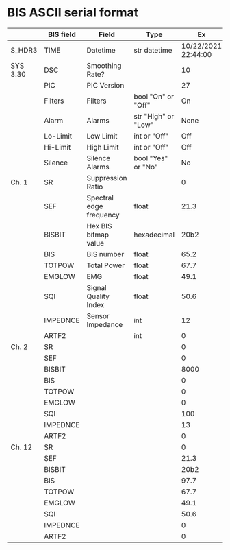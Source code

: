 # BIS ASCII serial format

|          | BIS field | Field                   | Type                   | Ex                  | ex 2                |
|----------|-----------|-------------------------|------------------------|---------------------|---------------------|
| S_HDR3   | TIME      | Datetime                | str datetime           | 10/22/2021 22:44:00 | 05/29/2022 23:42:43 |
| SYS 3.30 | DSC       | Smoothing Rate?         |                        | 10                  | 10                  |
|          | PIC       | PIC Version             |                        | 27                  | 57                  |
|          | Filters   | Filters                 | bool "On" or "Off"     | On                  | On                  |
|          | Alarm     | Alarms                  | str "High" or "Low"    | None                | None                |
|          | Lo-Limit  | Low Limit               | int or "Off"           | Off                 | Off                 |
|          | Hi-Limit  | High Limit              | int or "Off"           | Off                 | Off                 |
|          | Silence   | Silence Alarms          | bool "Yes" or "No"     | No                  | No                  |
| Ch. 1    | SR        | Suppression Ratio       |                        | 0                   | 0                   |
|          | SEF       | Spectral edge frequency | float                  | 21.3                | 20.5                |
|          | BISBIT    | Hex BIS bitmap value    | hexadecimal            | 20b2                | 601                 |
|          | BIS       | BIS number              | float                  | 65.2                | 63.6                |
|          | TOTPOW    | Total Power             | float                  | 67.7                | 57                  |
|          | EMGLOW    | EMG                     | float                  | 49.1                | 29.3                |
|          | SQI       | Signal Quality Index    | float                  | 50.6                | 97.4                |
|          | IMPEDNCE  | Sensor Impedance        | int                    | 12                  | 3277                |
|          | ARTF2     |                         | int                    | 0                   | 20000000            |
| Ch. 2    | SR        |                         |                        | 0                   | 0                   |
|          | SEF       |                         |                        | 0                   | 20.5                |
|          | BISBIT    |                         |                        | 8000                | 601                 |
|          | BIS       |                         |                        | 0                   | 63.6                |
|          | TOTPOW    |                         |                        | 0                   | 57                  |
|          | EMGLOW    |                         |                        | 0                   | 29.3                |
|          | SQI       |                         |                        | 100                 | 100                 |
|          | IMPEDNCE  |                         |                        | 13                  | 3277                |
|          | ARTF2     |                         |                        | 0                   | 20000000            |
| Ch. 12   | SR        |                         |                        | 0                   | 0                   |
|          | SEF       |                         |                        | 21.3                | 20.7                |
|          | BISBIT    |                         |                        | 20b2                | 601                 |
|          | BIS       |                         |                        | 97.7                | 63                  |
|          | TOTPOW    |                         |                        | 67.7                | 57.1                |
|          | EMGLOW    |                         |                        | 49.1                | 22.7                |
|          | SQI       |                         |                        | 50.6                | 100                 |
|          | IMPEDNCE  |                         |                        | 0                   | 0                   |
|          | ARTF2     |                         |                        | 0                   | 20000000            |

